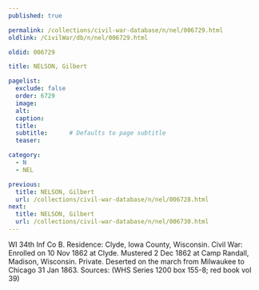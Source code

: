 ```yaml
---
published: true

permalink: /collections/civil-war-database/n/nel/006729.html
oldlink: /CivilWar/db/n/nel/006729.html

oldid: 006729

title: NELSON, Gilbert

pagelist:
  exclude: false
  order: 6729
  image: 
  alt:
  caption:
  title:
  subtitle:      # Defaults to page subtitle
  teaser:

category: 
  - N 
  - NEL

previous:
  title: NELSON, Gilbert
  url: /collections/civil-war-database/n/nel/006728.html  
next:
  title: NELSON, Gilbert
  url: /collections/civil-war-database/n/nel/006730.html   
---
```

WI 34th Inf Co B. Residence: Clyde, Iowa County, Wisconsin. Civil War: Enrolled on 10 Nov 1862 at Clyde. Mustered 2 Dec 1862 at Camp Randall, Madison, Wisconsin. Private. Deserted on the march from Milwaukee to Chicago 31 Jan 1863. Sources: (WHS Series 1200 box 155-8; red book vol 39)
